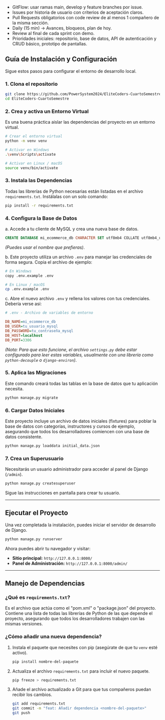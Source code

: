 - GitFlow: usar ramas main, develop y feature branches por issue.
- Issues por historia de usuario con criterios de aceptación claros.
- Pull Requests obligatorios con code review de al menos 1 compañero de la misma sección.
- Daily (15 min) → Avances, bloqueos, plan de hoy.
- Review al final de cada sprint con demo.
- Prioridades iniciales: repositorio, base de datos, API de autenticación y CRUD básico, prototipo de pantallas.

## Guía de Instalación y Configuración

Sigue estos pasos para configurar el entorno de desarrollo local.

### 1. Clona el repositorio
```bash
git clone https://github.com/PowerSystem2024/EliteCoders-CuartoSemestre.git
cd EliteCoders-CuartoSemestre
```

### 2. Crea y activa un Entorno Virtual

Es una buena práctica aislar las dependencias del proyecto en un entorno virtual.

```bash
# Crear el entorno virtual
python -m venv venv
```

```bash
# Activar en Windows
.\venv\Scripts\activate

# Activar en Linux / macOS
source venv/bin/activate
```

### 3. Instala las Dependencias

Todas las librerías de Python necesarias están listadas en el archivo `requirements.txt`. Instálalas con un solo comando:

```bash
pip install -r requirements.txt
```

### 4. Configura la Base de Datos

a. Accede a tu cliente de MySQL y crea una nueva base de datos.
```sql
CREATE DATABASE mi_ecommerce_db CHARACTER SET utf8mb4 COLLATE utf8mb4_unicode_ci;
```
*(Puedes usar el nombre que prefieras)*.

b. Este proyecto utiliza un archivo `.env` para manejar las credenciales de forma segura. Copia el archivo de ejemplo:

```bash
# En Windows
copy .env.example .env

# En Linux / macOS
cp .env.example .env
```

c. Abre el nuevo archivo `.env` y rellena los valores con tus credenciales. Debería verse así:

```ini
# .env - Archivo de variables de entorno

DB_NAME=mi_ecommerce_db
DB_USER=tu_usuario_mysql
DB_PASSWORD=tu_contraseña_mysql
DB_HOST=localhost
DB_PORT=3306
```
*(Nota: Para que esto funcione, el archivo `settings.py` debe estar configurado para leer estas variables, usualmente con una librería como `python-decouple` o `django-environ`)*.

### 5. Aplica las Migraciones

Este comando creará todas las tablas en la base de datos que tu aplicación necesita.

```bash
python manage.py migrate
```

### 6. Cargar Datos Iniciales

Este proyecto incluye un archivo de datos iniciales (fixtures) para poblar la base de datos con categorías, instructores y cursos de ejemplo, asegurando que todos los desarrolladores comiencen con una base de datos consistente.

```bash
python manage.py loaddata initial_data.json
```

### 7. Crea un Superusuario

Necesitarás un usuario administrador para acceder al panel de Django (`/admin`).

```bash
python manage.py createsuperuser
```
Sigue las instrucciones en pantalla para crear tu usuario.

---

## Ejecutar el Proyecto

Una vez completada la instalación, puedes iniciar el servidor de desarrollo de Django.

```bash
python manage.py runserver
```

Ahora puedes abrir tu navegador y visitar:
* **Sitio principal:** `http://127.0.0.1:8000/`
* **Panel de Administración:** `http://127.0.0.1:8000/admin/`

---

## Manejo de Dependencias

### ¿Qué es `requirements.txt`?

Es el archivo que actúa como el "pom.xml" o "package.json" del proyecto. Contiene una lista de todas las librerías de Python de las que depende el proyecto, asegurando que todos los desarrolladores trabajen con las mismas versiones.

### ¿Cómo añadir una nueva dependencia?

1.  Instala el paquete que necesites con pip (asegúrate de que tu `venv` esté activo).
    ```bash
    pip install nombre-del-paquete
    ```

2.  Actualiza el archivo `requirements.txt` para incluir el nuevo paquete.
    ```bash
    pip freeze > requirements.txt
    ```

3.  Añade el archivo actualizado a Git para que tus compañeros puedan recibir los cambios.
    ```bash
    git add requirements.txt
    git commit -m "feat: Añadir dependencia <nombre-del-paquete>"
    git push
    ```